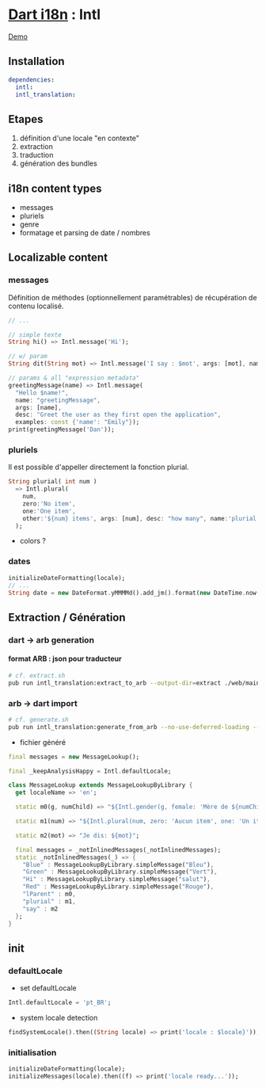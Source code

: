 # [Dart i18n](https://github.com/dart-lang/intl) : Intl

[Demo]()

## Installation

```yaml
dependencies:
  intl:
  intl_translation:
```

## Etapes

1. définition d'une locale "en contexte"
2. extraction
3. traduction
4. génération des bundles

## i18n content types

- messages
- pluriels
- genre
- formatage et parsing de date / nombres

## Localizable content

### messages

Définition de méthodes (optionnellement paramétrables) de récupération 
de contenu localisé.

```dart
// ...

// simple texte
String hi() => Intl.message('Hi');

// w/ param
String dit(String mot) => Intl.message('I say : $mot', args: [mot], name: 'dit');

// params & all "expression metadata"
greetingMessage(name) => Intl.message(
  "Hello $name!",
  name: "greetingMessage",
  args: [name],
  desc: "Greet the user as they first open the application",
  examples: const {'name': "Emily"});
print(greetingMessage('Dan'));
```

### pluriels

Il est possible d'appeller directement la fonction plurial.

```dart
String plurial( int num )
  => Intl.plural(
    num,
    zero:'No item',
    one:'One item',
    other:'${num} items', args: [num], desc: "how many", name:'plurial'
  );
```

- colors ?

### dates

```dart
initializeDateFormatting(locale);
// ...
String date = new DateFormat.yMMMMd().add_jm().format(new DateTime.now());
```

## Extraction / Génération 

### dart -> arb generation

#### format ARB : json pour traducteur

```bash
# cf. extract.sh
pub run intl_translation:extract_to_arb --output-dir=extract ./web/main.dart ./web/file2.dart
```

### arb -> dart import

```bash
# cf. generate.sh
pub run intl_translation:generate_from_arb --no-use-deferred-loading --generated-file-prefix= --output-dir=./web/ ./web/main.dart extract/messages_en.arb extract/messages_fr.arb
```
- fichier généré

```dart
final messages = new MessageLookup();

final _keepAnalysisHappy = Intl.defaultLocale;

class MessageLookup extends MessageLookupByLibrary {
  get localeName => 'en';

  static m0(g, numChild) => "${Intl.gender(g, female: 'Mère de ${numChild}', male: 'Père de ${numChild}', other: 'Parent de ${numChild}')}";

  static m1(num) => "${Intl.plural(num, zero: 'Aucun item', one: 'Un item', other: '${num} items')}";

  static m2(mot) => "Je dis: ${mot}";

  final messages = _notInlinedMessages(_notInlinedMessages);
  static _notInlinedMessages(_) => {
    "Blue" : MessageLookupByLibrary.simpleMessage("Bleu"),
    "Green" : MessageLookupByLibrary.simpleMessage("Vert"),
    "Hi" : MessageLookupByLibrary.simpleMessage("salut"),
    "Red" : MessageLookupByLibrary.simpleMessage("Rouge"),
    "lParent" : m0,
    "plurial" : m1,
    "say" : m2
  };
}
```


## init

### defaultLocale

- set defaultLocale

```dart
Intl.defaultLocale = 'pt_BR';
```

- system locale detection

```dart
findSystemLocale().then((String locale) => print('locale : $locale}'));
```

### initialisation

```dart
initializeDateFormatting(locale);
initializeMessages(locale).then((f) => print('locale ready...'));
```
